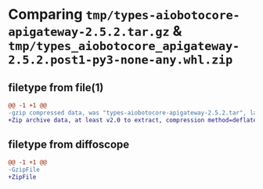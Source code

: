 # Comparing `tmp/types-aiobotocore-apigateway-2.5.2.tar.gz` & `tmp/types_aiobotocore_apigateway-2.5.2.post1-py3-none-any.whl.zip`

## filetype from file(1)

```diff
@@ -1 +1 @@
-gzip compressed data, was "types-aiobotocore-apigateway-2.5.2.tar", last modified: Sat Jul  8 01:43:12 2023, max compression
+Zip archive data, at least v2.0 to extract, compression method=deflate
```

## filetype from diffoscope

```diff
@@ -1 +1 @@
-GzipFile
+ZipFile
```

